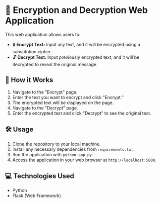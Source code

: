# 📜 Encryption and Decryption Web Application

This web application allows users to:

- 🔒 **Encrypt Text:** Input any text, and it will be encrypted using a substitution cipher.
- 🔓 **Decrypt Text:** Input previously encrypted text, and it will be decrypted to reveal the original message.

## 🚀 How it Works

1. Navigate to the "Encrypt" page.
2. Enter the text you want to encrypt and click "Encrypt."
3. The encrypted text will be displayed on the page.
4. Navigate to the "Decrypt" page.
5. Enter the encrypted text and click "Decrypt" to see the original text.

## 🛠️ Usage

1. Clone the repository to your local machine.
2. Install any necessary dependencies from `requirements.txt`.
3. Run the application with `python app.py`.
4. Access the application in your web browser at `http://localhost:5000`.

## 💻 Technologies Used

- Python
- Flask (Web Framework)

